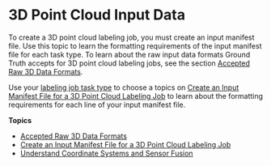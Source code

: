 # 3D Point Cloud Input Data<a name="sms-point-cloud-input-data"></a>

To create a 3D point cloud labeling job, you must create an input manifest file\. Use this topic to learn the formatting requirements of the input manifest file for each task type\. To learn about the raw input data formats Ground Truth accepts for 3D point cloud labeling jobs, see the section [Accepted Raw 3D Data Formats](sms-point-cloud-raw-data-types.md)\.

Use your [labeling job task type](https://docs.aws.amazon.com/sagemaker/latest/dg/sms-point-cloud-task-types.html) to choose a topics on [Create an Input Manifest File for a 3D Point Cloud Labeling Job](sms-point-cloud-input-manifest.md) to learn about the formatting requirements for each line of your input manifest file\.

**Topics**
+ [Accepted Raw 3D Data Formats](sms-point-cloud-raw-data-types.md)
+ [Create an Input Manifest File for a 3D Point Cloud Labeling Job](sms-point-cloud-input-manifest.md)
+ [Understand Coordinate Systems and Sensor Fusion](sms-point-cloud-sensor-fusion-details.md)